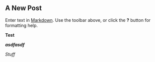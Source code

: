 ## A New Post

Enter text in [Markdown](http://daringfireball.net/projects/markdown/). Use the toolbar above, or click the **?** button for formatting help.

**Test**


_**asdfasdf**_

_*Stuff*_